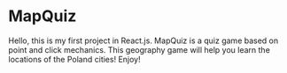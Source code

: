 # MapQuiz 
Hello, this is my first project in React.js. MapQuiz is a quiz game based on point and click mechanics. This geography game will help you learn the locations of the Poland cities! Enjoy!
